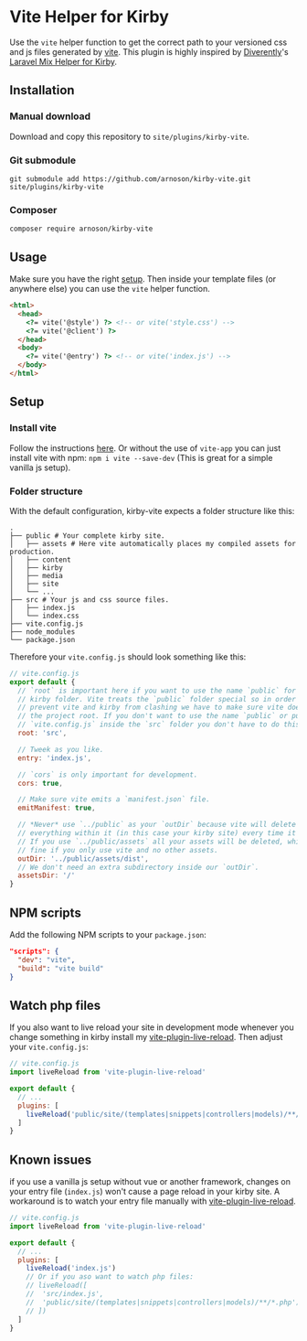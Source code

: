 # Vite Helper for Kirby

Use the `vite` helper function to get the correct path to your versioned css and js files generated by [vite](https://github.com/vitejs/vite). This plugin is highly inspired by [Diverently](https://github.com/Diverently)'s [Laravel Mix Helper for Kirby](https://github.com/Diverently/laravel-mix-kirby).

## Installation

### Manual download
Download and copy this repository to `site/plugins/kirby-vite`.

### Git submodule
```
git submodule add https://github.com/arnoson/kirby-vite.git site/plugins/kirby-vite
```

### Composer
```
composer require arnoson/kirby-vite
```

## Usage
Make sure you have the right [setup](#setup).
Then inside your template files (or anywhere else) you can use the `vite` helper function.
```html
<html>
  <head>
    <?= vite('@style') ?> <!-- or vite('style.css') -->
    <?= vite('@client') ?>
  </head>
  <body>
    <?= vite('@entry') ?> <!-- or vite('index.js') -->
  </body>
</html>
```

## Setup

### Install vite
Follow the instructions [here](https://github.com/vitejs/vite#getting-started). Or without the use of `vite-app` you can just install vite with npm: `npm i vite --save-dev` (This is great for a simple vanilla js setup).

### Folder structure
With the default configuration, kirby-vite expects a folder structure like this:
```
.
├── public # Your complete kirby site.
│   ├── assets # Here vite automatically places my compiled assets for production.
│   ├── content
│   ├── kirby
│   ├── media
│   ├── site
│   └── ...
├── src # Your js and css source files.
│   ├── index.js
│   └── index.css
├── vite.config.js
├── node_modules
└── package.json

```
Therefore your `vite.config.js` should look something like this:
```js
// vite.config.js
export default {
  // `root` is important here if you want to use the name `public` for your
  // kirby folder. Vite treats the `public` folder special so in order to
  // prevent vite and kirby from clashing we have to make sure vite doesn't use
  // the project root. If you don't want to use the name `public` or put your
  // `vite.config.js` inside the `src` folder you don't have to do this.
  root: 'src',

  // Tweek as you like.
  entry: 'index.js',

  // `cors` is only important for development.
  cors: true,

  // Make sure vite emits a `manifest.json` file.
  emitManifest: true,

  // *Never* use `../public` as your `outDir` because vite will delete
  // everything within it (in this case your kirby site) every time it builds.
  // If you use `../public/assets` all your assets will be deleted, which can be
  // fine if you only use vite and no other assets.
  outDir: '../public/assets/dist',
  // We don't need an extra subdirectory inside our `outDir`.
  assetsDir: '/'
}
```

## NPM scripts
Add the following NPM scripts to your `package.json`:
```json
"scripts": {
  "dev": "vite",
  "build": "vite build"  
}
```

## Watch php files
If you also want to live reload your site in development mode whenever you change something in kirby install my [vite-plugin-live-reload](https://github.com/arnoson/vite-plugin-live-reload). Then adjust your `vite.config.js`:
```js
// vite.config.js
import liveReload from 'vite-plugin-live-reload'

export default {
  // ...
  plugins: [
    liveReload('public/site/(templates|snippets|controllers|models)/**/*.php'),
  ]
}
```

## Known issues
if you use a vanilla js setup without vue or another framework, changes on your entry file (`index.js`) won't cause a page reload in your kirby site. A workaround is to watch your entry file manually with [vite-plugin-live-reload](https://github.com/arnoson/vite-plugin-live-reload).
```js
// vite.config.js
import liveReload from 'vite-plugin-live-reload'

export default {
  // ...
  plugins: [
    liveReload('index.js')
    // Or if you aso want to watch php files:
    // liveReload([
    //  'src/index.js',
    //  'public/site/(templates|snippets|controllers|models)/**/*.php')
    // ])
  ]
}
```
